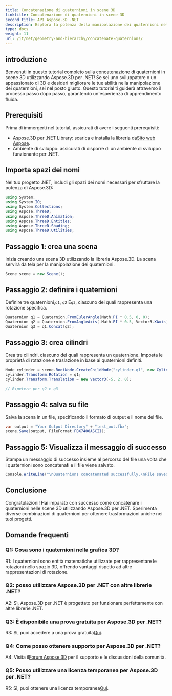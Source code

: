 ```yaml
---
title: Concatenazione di quaternioni in scene 3D
linktitle: Concatenazione di quaternioni in scene 3D
second_title: API Aspose.3D .NET
description: Esplora la potenza della manipolazione dei quaternioni nelle scene 3D con Aspose.3D per .NET. Impara a concatenare i quaternioni passo dopo passo per trasformazioni coinvolgenti.
type: docs
weight: 11
url: /it/net/geometry-and-hierarchy/concatenate-quaternions/
---
```

## introduzione

Benvenuti in questo tutorial completo sulla concatenazione di quaternioni in scene 3D utilizzando Aspose.3D per .NET! Se sei uno sviluppatore o un appassionato di 3D e desideri migliorare le tue abilità nella manipolazione dei quaternioni, sei nel posto giusto. Questo tutorial ti guiderà attraverso il processo passo dopo passo, garantendo un'esperienza di apprendimento fluida.

## Prerequisiti

Prima di immergerti nel tutorial, assicurati di avere i seguenti prerequisiti:

-  Aspose.3D per .NET Library: scarica e installa la libreria da[Sito web Aspose](https://releases.aspose.com/3d/net/).
- Ambiente di sviluppo: assicurati di disporre di un ambiente di sviluppo funzionante per .NET.

## Importa spazi dei nomi

Nel tuo progetto .NET, includi gli spazi dei nomi necessari per sfruttare la potenza di Aspose.3D:

```csharp
using System;
using System.IO;
using System.Collections;
using Aspose.ThreeD;
using Aspose.ThreeD.Animation;
using Aspose.ThreeD.Entities;
using Aspose.ThreeD.Shading;
using Aspose.ThreeD.Utilities;
```

## Passaggio 1: crea una scena

Inizia creando una scena 3D utilizzando la libreria Aspose.3D. La scena servirà da tela per la manipolazione dei quaternioni.

```csharp
Scene scene = new Scene();
```

## Passaggio 2: definire i quaternioni

 Definire tre quaternioni,`q1`, `q2` E`q3`, ciascuno dei quali rappresenta una rotazione specifica.

```csharp
Quaternion q1 = Quaternion.FromEulerAngle(Math.PI * 0.5, 0, 0);
Quaternion q2 = Quaternion.FromAngleAxis(-Math.PI * 0.5, Vector3.XAxis);
Quaternion q3 = q1.Concat(q2);
```

## Passaggio 3: crea cilindri

Crea tre cilindri, ciascuno dei quali rappresenta un quaternione. Imposta le proprietà di rotazione e traslazione in base ai quaternioni definiti.

```csharp
Node cylinder = scene.RootNode.CreateChildNode("cylinder-q1", new Cylinder(0.1, 1, 2));
cylinder.Transform.Rotation = q1;
cylinder.Transform.Translation = new Vector3(-5, 2, 0);

// Ripetere per q2 e q3
```

## Passaggio 4: salva su file

Salva la scena in un file, specificando il formato di output e il nome del file.

```csharp
var output = "Your Output Directory" + "test_out.fbx";
scene.Save(output, FileFormat.FBX7400ASCII);
```

## Passaggio 5: Visualizza il messaggio di successo

Stampa un messaggio di successo insieme al percorso del file una volta che i quaternioni sono concatenati e il file viene salvato.

```csharp
Console.WriteLine("\nQuaternions concatenated successfully.\nFile saved at " + output);
```

## Conclusione

Congratulazioni! Hai imparato con successo come concatenare i quaternioni nelle scene 3D utilizzando Aspose.3D per .NET. Sperimenta diverse combinazioni di quaternioni per ottenere trasformazioni uniche nei tuoi progetti.

## Domande frequenti

### Q1: Cosa sono i quaternioni nella grafica 3D?

R1: I quaternioni sono entità matematiche utilizzate per rappresentare le rotazioni nello spazio 3D, offrendo vantaggi rispetto ad altre rappresentazioni di rotazione.

### Q2: posso utilizzare Aspose.3D per .NET con altre librerie .NET?

A2: Sì, Aspose.3D per .NET è progettato per funzionare perfettamente con altre librerie .NET.

### Q3: È disponibile una prova gratuita per Aspose.3D per .NET?

 R3: Sì, puoi accedere a una prova gratuita[Qui](https://releases.aspose.com/).

### Q4: Come posso ottenere supporto per Aspose.3D per .NET?

 A4: Visita il[Forum Aspose.3D](https://forum.aspose.com/c/3d/18) per il supporto e le discussioni della comunità.

### Q5: Posso utilizzare una licenza temporanea per Aspose.3D per .NET?

 R5: Sì, puoi ottenere una licenza temporanea[Qui](https://purchase.aspose.com/temporary-license/).
